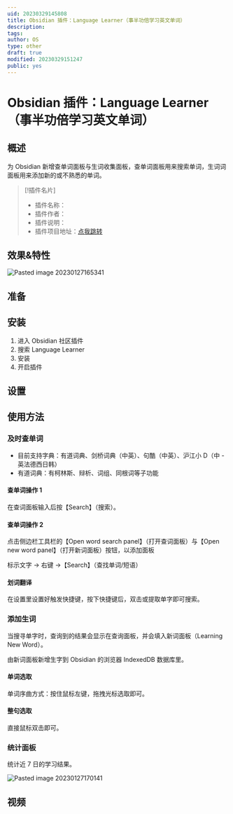 ```yaml
---
uid: 20230329145808
title: Obsidian 插件：Language Learner（事半功倍学习英文单词）
description: 
tags: 
author: OS
type: other
draft: true
modified: 20230329151247
public: yes
---
```


# Obsidian 插件：Language Learner（事半功倍学习英文单词）

## 概述

为 Obsidian 新增查单词面板与生词收集面板，查单词面板用来搜索单词，生词词面板用来添加新的或不熟悉的单词。

> [!插件名片]
>
> - 插件名称：
> - 插件作者：
> - 插件说明：
> - 插件项目地址：[点我跳转]()

## 效果&特性

![Pasted image 20230127165341](https://s1.vika.cn/space/2023/03/15/6f892bc256ab42a68915e8f2729cab8c)

## 准备

## 安装

1. 进入 Obsidian 社区插件
2. 搜索 Language Learner
3. 安装
4. 开启插件

## 设置

## 使用方法

### 及时查单词

- 目前支持字典：有道词典、剑桥词典（中英）、句酷（中英）、沪江小 D（中 - 英法德西日韩）
- 有道词典：有柯林斯、辩析、词组、同根词等子功能

#### 查单词操作 1

在查词面板输入后按【Search】（搜索）。

#### 查单词操作 2

点击侧边栏工具栏的【Open word search panel】（打开查词面板）与【Open new word panel】（打开新词面板）按钮，以添加面板

标示文字 → 右键 →【Search】（查找单词/短语）

#### 划词翻译

在设置里设置好触发快捷键，按下快捷键后，双击或提取单字即可搜索。

### 添加生词

当搜寻单字时，查询到的结果会显示在查询面板，并会填入新词面板（Learning New Word）。

由新词面板新增生字到 Obsidian 的浏览器 IndexedDB 数据库里。

#### 单词选取

单词序曲方式：按住鼠标左键，拖拽光标选取即可。

#### 整句选取

直接鼠标双击即可。

### 统计面板

统计近 7 日的学习结果。

![Pasted image 20230127170141](https://s1.vika.cn/space/2023/03/15/9ed98841b8474156a505e0030f610070)

## 视频